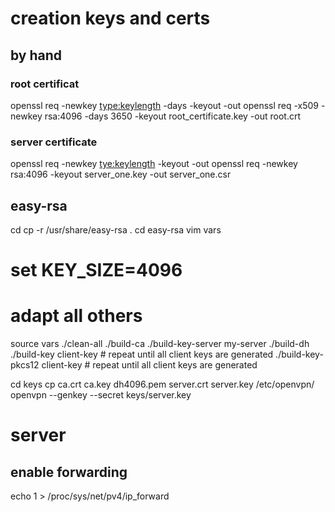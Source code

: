# creation keys and certs

## by hand

### root certificat

openssl req <certificate request> -newkey <type:keylength> -days <validity in days> -keyout <private certificate key> -out <certificate>
openssl req -x509 -newkey rsa:4096 -days 3650 -keyout root_certificate.key -out root.crt

### server certificate

openssl req -newkey <tye:keylength> -keyout <private certificate key> -out <certificate signing request>
openssl req -newkey rsa:4096 -keyout server_one.key -out server_one.csr

## easy-rsa

cd
cp -r /usr/share/easy-rsa .
cd easy-rsa
vim vars
# set KEY_SIZE=4096
# adapt all others
source vars
./clean-all
./build-ca
./build-key-server my-server
./build-dh
./build-key client-key # repeat until all client keys are generated
./build-key-pkcs12 client-key # repeat until all client keys are generated

cd keys
cp ca.crt ca.key dh4096.pem server.crt server.key /etc/openvpn/
openvpn --genkey --secret keys/server.key

# server

## enable forwarding

echo 1 > /proc/sys/net/pv4/ip_forward
